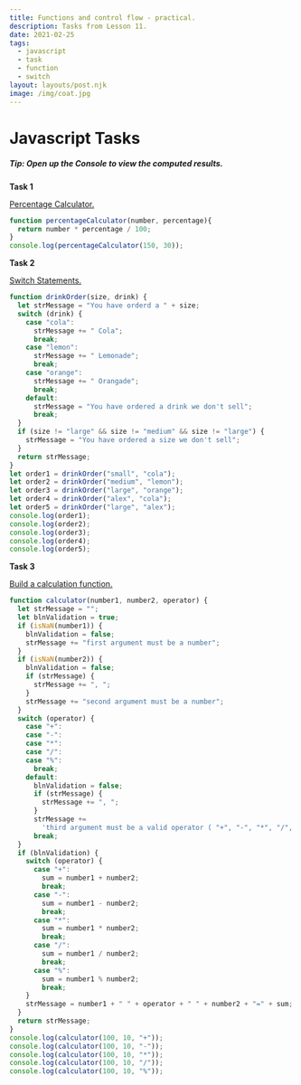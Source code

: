 ```yaml
---
title: Functions and control flow - practical.
description: Tasks from Lesson 11.
date: 2021-02-25
tags:
  - javascript
  - task
  - function
  - switch
layout: layouts/post.njk
image: /img/coat.jpg
---
```


<div class="container mt-4">
  <h1>Javascript Tasks</h1>
  <h5 class="tip">Tip: Open up the Console to view the computed results.</h5>
<!-- Task1 -->
  <b>Task 1</b>
  <p>
    <a class="btn btn-light dropdown-toggle" data-bs-toggle="collapse" href="#collapse1" role="button" aria-expanded="false" aria-controls="collapseExample">
      Percentage Calculator.
    </a>
  </p>
  <div class="collapse" id="collapse1">

``` js
function percentageCalculator(number, percentage){
  return number * percentage / 100;
}
console.log(percentageCalculator(150, 30));
```
  </div>
<!-- Task2 -->
  <b>Task 2</b>
  <p>
    <a class="btn btn-light dropdown-toggle" data-bs-toggle="collapse" href="#collapse2" role="button" aria-expanded="false" aria-controls="collapseExample">
      Switch Statements.
    </a>
  </p>
  <div class="collapse" id="collapse2">

``` js
function drinkOrder(size, drink) {
  let strMessage = "You have orderd a " + size;
  switch (drink) {
    case "cola":
      strMessage += " Cola";
      break;
    case "lemon":
      strMessage += " Lemonade";
      break;
    case "orange":
      strMessage += " Orangade";
      break;
    default:
      strMessage = "You have ordered a drink we don't sell";
      break;
  }
  if (size != "large" && size != "medium" && size != "large") {
    strMessage = "You have ordered a size we don't sell";
  }
  return strMessage;
}
let order1 = drinkOrder("small", "cola");
let order2 = drinkOrder("medium", "lemon");
let order3 = drinkOrder("large", "orange");
let order4 = drinkOrder("alex", "cola");
let order5 = drinkOrder("large", "alex");
console.log(order1);
console.log(order2);
console.log(order3);
console.log(order4);
console.log(order5);
```
  </div>
<!-- Task3 -->
  <b>Task 3</b>
  <p>
    <a class="btn btn-light dropdown-toggle" data-bs-toggle="collapse" href="#collapse3" role="button" aria-expanded="false" aria-controls="collapseExample">
      Build a calculation function.
    </a>
  </p>
  <div class="collapse" id="collapse3">

``` js
function calculator(number1, number2, operator) {
  let strMessage = "";
  let blnValidation = true;
  if (isNaN(number1)) {
    blnValidation = false;
    strMessage += "first argument must be a number";
  }
  if (isNaN(number2)) {
    blnValidation = false;
    if (strMessage) {
      strMessage += ", ";
    }
    strMessage += "second argument must be a number";
  }
  switch (operator) {
    case "+":
    case "-":
    case "*":
    case "/":
    case "%":
      break;
    default:
      blnValidation = false;
      if (strMessage) {
        strMessage += ", ";
      }
      strMessage +=
        'third argument must be a valid operator ( "+", "-", "*", "/", "%")';
      break;
  }
  if (blnValidation) {
    switch (operator) {
      case "+":
        sum = number1 + number2;
        break;
      case "-":
        sum = number1 - number2;
        break;
      case "*":
        sum = number1 * number2;
        break;
      case "/":
        sum = number1 / number2;
        break;
      case "%":
        sum = number1 % number2;
        break;
    }
    strMessage = number1 + " " + operator + " " + number2 + "=" + sum;
  }
  return strMessage;
}
console.log(calculator(100, 10, "+"));
console.log(calculator(100, 10, "-"));
console.log(calculator(100, 10, "*"));
console.log(calculator(100, 10, "/"));
console.log(calculator(100, 10, "%"));
```
  </div>
</div>
<script src="/js/practical-1/task-1.js"></script>
<script src="/js/practical-1/task-2.js"></script>
<script src="/js/practical-1/task-3.js"></script>
